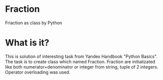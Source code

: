 # Fraction
Friaction as class by Python

# What is it?
This is solution of interesting task from Yandex Handbook "Python Basics".
The task is to create class which named Fraction.
Fraction are initializated like both numerator+denominator or integer from string, tuple of 2 integers.
Operator overloading was used.
